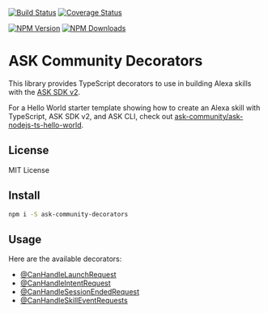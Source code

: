 [![Build Status](https://travis-ci.org/ask-community/ask-community-decorators.svg?branch=master)](https://travis-ci.org/ask-community/ask-community-decorators)
[![Coverage Status](https://img.shields.io/coveralls/github/ask-community/ask-community-decorators.svg)](https://coveralls.io/github/ask-community/ask-community-decorators?branch=master)

[![NPM Version](https://img.shields.io/npm/v/ask-community-decorators.svg)](https://www.npmjs.com/package/ask-community-decorators)
[![NPM Downloads](https://img.shields.io/npm/dt/ask-community-decorators.svg)](https://www.npmjs.com/package/ask-community-decorators)

# ASK Community Decorators

This library provides TypeScript decorators to use in building Alexa skills with the [ASK SDK v2](https://github.com/alexa/alexa-skills-kit-sdk-for-nodejs). 

For a Hello World starter template showing how to create an Alexa skill with TypeScript, ASK SDK v2, and ASK CLI, check out [ask-community/ask-nodejs-ts-hello-world](https://github.com/ask-community/ask-nodejs-ts-hello-world).

## License

MIT License

## Install

```bash
npm i -S ask-community-decorators
```

## Usage

Here are the available decorators:

* [@CanHandleLaunchRequest](./docs/CanHandleLaunchRequest.md)
* [@CanHandleIntentRequest](./docs/CanHandleIntentRequest.md)
* [@CanHandleSessionEndedRequest](./docs/CanHandleSessionEndedRequest.md)
* [@CanHandleSkillEventRequests](./docs/CanHandleSkillEventRequests.md)